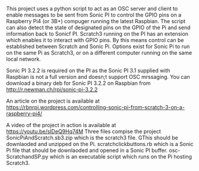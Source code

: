 This project uses a python script to act as an OSC server and client to enable messages to be sent from Sonic PI to control the GPIO pins on a Raspberry Pi4 (or 3B+) compuger running the latest Raspbian. The script can also detect the state of designated pins on the GPIO of the Pi and send information back to Sonicf PI. Scratch3 running on the PI has an extension which enables it to interact with GPIO pins. By this means control can be established between Scratch and Sonic Pi. Options exist for Sonic Pi to run on the same Pi as Scratch3, or on a different computer running on the same local network.

Sonic PI 3.2.2 is required on the PI as the Sonic PI 3.1 supplied with Raspbian is not a full version and doesn;t support OSC mrssaging. You can download a binary deb for Sonic PI 3.2.2 on Raspbian from http://r.newman.ch/rpi/sonic-pi-3.2.2

An article on the project is available at https://rbnrpi.wordpress.com/controlling-sonic-pi-from-scratch-3-on-a-raspberry-pi4/

A video of the project in action is available at https://youtu.be/sIDeQ9Hq74M
Three files compise the project
SonicPiAndScratch.sb3.zip which is the scratch3 file. GThis should be downlaoded and unzipped on the Pi.
scratchclickbuttons.rb which is a Sonic Pi file that should be downlaoded and opened in a Sonic PI buffer.
osc-ScratchandSP.py which is an executable script which runs on the Pi hosting Scratch3.
